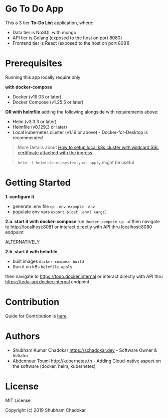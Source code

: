 # Go To Do App

This a 3 tier **To-Do List** application,  where: 

- Data tier is NoSQL with mongo
- API tier is Golang (exposed to the host on port 8080)
- Frontend tier is React (exposed to the host on port 8081)


# Prerequisites 

Running this app locally require only

**with docker-compose**
- Docker (v19.03 or later)
- Docker Compose (v1.25.5 or later)

**OR with helmfile** adding the following alongside with requirements above:

- Helm (v3.3.3 or later)
- Helmfile (v0.129.3 or later)
- Local kubernetes cluster (v1.16 or above) - Docker-for-Desktop is recommended

> More Details about [How to setup local k8s cluster with wildcard SSL certificate attached with the ingress](https://github.com/kubernetes-tn/guideline-kubernetes-enterprise/blob/master/general/desktop-env-setup.md)

> `helm -f helmfile.ecosystem.yaml apply` might be useful

# Getting Started

**1. configure it**

- generate .env file `cp .env.example .env`
- populate env vars `export $(cat .env| xargs)`

**2.a. start it with docker-compose** run `docker-compose up -d`
then navigate to http://localhost:8081 
or interact directly with API thru localhost:8080 endpoint

ALTERNATIVELY

**2.b. start it with helmfile**

- built images `docker-compose build`
- Run it on k8s `helmfile apply`

then navigate to https://todo.docker.internal
or interact directly with API thru https://todo-api.docker.internal endpoint



# Contribution

Guide for Contribution is [here](./CONTRIBUTING.md).

# Authors 

- Shubham Kumar Chadokar <https://schadokar.dev> - Software Owner & Initiator
- Abdennour Toumi <http://kubernetes.tn> - Adding Cloud-native aspect on the software (docker, helm, kubernetes) 

# License

MIT License

Copyright (c) 2019 Shubham Chadokar
